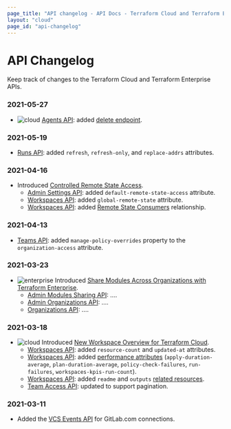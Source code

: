 ```yaml
---
page_title: "API changelog - API Docs - Terraform Cloud and Terraform Enterprise"
layout: "cloud"
page_id: "api-changelog"
---
```


[breaking]: ./api/changelog/breaking.png "Breaking"
[cloud]: ./api/changelog/cloud.png "Cloud"
[enterprise]: ./api/changelog/enterprise.png "Enterprise"

# API Changelog

Keep track of changes to the Terraform Cloud and Terraform Enterprise APIs.

### 2021-05-27

* ![cloud][] [Agents API](https://www.terraform.io/docs/cloud/api/agents.html): added [delete endpoint](https://www.terraform.io/docs/cloud/api/agents.html#delete-an-agent).

### 2021-05-19

* [Runs API](https://www.terraform.io/docs/cloud/api/runs.html): added `refresh`, `refresh-only`, and `replace-addrs` attributes.

### 2021-04-16

* Introduced [Controlled Remote State Access](https://www.hashicorp.com/blog/announcing-controlled-remote-state-access-for-terraform-cloud-and-enterprise).
    * [Admin Settings API](https://www.terraform.io/docs/cloud/api/admin/settings.html): added `default-remote-state-access` attribute.
    * [Workspaces API](https://www.terraform.io/docs/cloud/api/workspaces.html): added `global-remote-state` attribute.
    * [Workspaces API](https://www.terraform.io/docs/cloud/api/workspaces.html): added [Remote State Consumers](https://www.terraform.io/docs/cloud/api/workspaces.html#get-remote-state-consumers) relationship.

### 2021-04-13

* [Teams API](https://www.terraform.io/docs/cloud/api/teams.html): added `manage-policy-overrides` property to the `organization-access` attribute.

### 2021-03-23

* ![enterprise][] Introduced [Share Modules Across Organizations with Terraform Enterprise](https://www.hashicorp.com/blog/share-modules-across-organizations-terraform-enterprise).
  * [Admin Modules Sharing API](https://www.terraform.io/docs/cloud/api/admin/module-sharing.html): ....
  * [Admin Organizations API](https://www.terraform.io/docs/cloud/api/admin/organizations.html): ....
  * [Organizations API](https://www.terraform.io/docs/cloud/api/organizations.html): ....

### 2021-03-18

* ![cloud][] Introduced [New Workspace Overview for Terraform Cloud](https://www.hashicorp.com/blog/new-workspace-overview-for-terraform-cloud).
  * [Workspaces API](https://www.terraform.io/docs/cloud/api/workspaces.html): added `resource-count` and `updated-at` attributes.
  * [Workspaces API](https://www.terraform.io/docs/cloud/api/workspaces.html): added [performance attributes](https://www.terraform.io/docs/cloud/api/workspaces.html#workspace-performance-attributes) (`apply-duration-average`, `plan-duration-average`, `policy-check-failures`, `run-failures`, `workspaces-kpis-run-count`).
  * [Workspaces API](https://www.terraform.io/docs/cloud/api/workspaces.html): added `readme` and `outputs` [related resources](https://www.terraform.io/docs/cloud/api/workspaces.html#available-related-resources).
  * [Team Access API](https://www.terraform.io/docs/cloud/api/team-access.html): updated to support pagination.

### 2021-03-11

* Added the [VCS Events API](https://www.terraform.io/docs/cloud/api/vcs-events.html) for GitLab.com connections.
